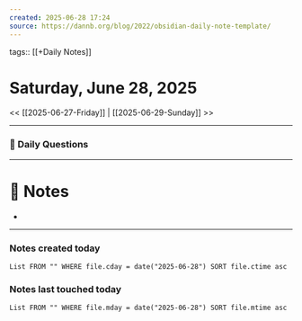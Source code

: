```yaml
---
created: 2025-06-28 17:24
source: https://dannb.org/blog/2022/obsidian-daily-note-template/
---
```

tags:: [[+Daily Notes]]

# Saturday, June 28, 2025

<< [[2025-06-27-Friday]] | [[2025-06-29-Sunday]] >>

---
### 📅 Daily Questions

---
# 📝 Notes
- 

---
### Notes created today
```dataview
List FROM "" WHERE file.cday = date("2025-06-28") SORT file.ctime asc
```

### Notes last touched today
```dataview
List FROM "" WHERE file.mday = date("2025-06-28") SORT file.mtime asc
```

